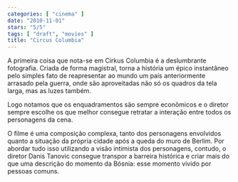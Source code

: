 ```yaml
---
categories: [ "cinema" ]
date: "2010-11-01"
stars: "5/5"
tags: [ "draft", "movies" ]
title: "Circus Columbia"
---
```

A primeira coisa que nota-se em Cirkus Columbia é a deslumbrante fotografia. Criada de forma magistral, torna a história um épico instantâneo pelo simples fato de reapresentar ao mundo um país anteriormente arrasado pela guerra, onde são aproveitadas não só os quadros da tela larga, mas as luzes também.

Logo notamos que os enquadramentos são sempre econômicos e o diretor sempre escolhe os que melhor consegue retratar a interação entre todos os personagens da cena.

O filme é uma composição complexa, tanto dos personagens envolvidos quanto a situação da própria cidade após a queda do muro de Berlim. Por abordar tudo isso utilizando a visão intimista dos personagens, contudo, o diretor Danis Tanovic consegue transpor a barreira histórica e criar mais do que uma descrição do momento da Bósnia: esse momento vivido por pessoas comuns.
